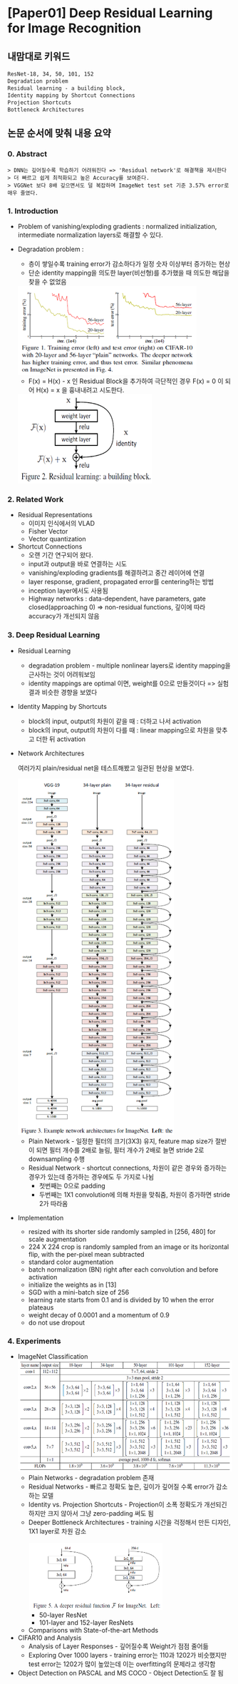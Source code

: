 # [Paper01] Deep Residual Learning for Image Recognition

## 내맘대로 키워드
    ResNet-18, 34, 50, 101, 152
    Degradation problem
    Residual learning - a building block, 
    Identity mapping by Shortcut Connections
    Projection Shortcuts
    Bottleneck Architectures

## 논문 순서에 맞춰 내용 요약
### 0. Abstract
    > DNN는 깊어질수록 학습하기 어려워진다 => 'Residual network'로 해결책을 제시한다
    > 더 빠르고 쉽게 최적화되고 높은 Accuracy를 보여준다.
    > VGGNet 보다 8배 깊으면서도 덜 복잡하며 ImageNet test set 기준 3.57% error로 매우 줄였다.
### 1. Introduction
* Problem of vanishing/exploding gradients : normalized initialization, intermediate normalization layers로 해결할 수 있다.
* Degradation problem : 
  - 층이 쌓일수록 training error가 감소하다가 일정 숫자 이상부터 증가하는 현상
  - 단순 identity mapping을 의도한 layer(비선형)를 추가했을 때 의도한 해답을 찾을 수 없었음<br/>
  <img src = 'images/paper01_image1.PNG' alt = 'paper01_image1' width = '400' height = '200' />

  - F(x) = H(x) - x 인 Residual Block을 추가하여 극단적인 경우 F(x) = 0 이 되어 H(x) = x 을 흉내내려고 시도한다.<br/>
  <img src = 'images/paper01_image2.PNG' alt = 'paper01_image2' width = '300' height = '200' />

### 2. Related Work
* Residual Representations
  - 이미지 인식에서의 VLAD
  - Fisher Vector
  - Vector quantization
* Shortcut Connections
  - 오랜 기간 연구되어 왔다.
  - input과 output을 바로 연결하는 시도
  - vanishing/exploding gradients를 해결하려고 중간 레이어에 연결
  - layer response, gradient, propagated error를 centering하는 방법
  - inception layer에서도 사용됨
  - Highway networks : data-dependent, have parameters, gate closed(approaching 0) => non-residual functions, 깊이에 따라 accuracy가 개선되지 않음

### 3. Deep Residual Learning
* Residual Learning
  - degradation problem - multiple nonlinear layers로 identity mapping을 근사하는 것이 어려워보임
  - identity mappings are optimal 이면, weight를 0으로 만들것이다 => 실험 결과 비슷한 경향을 보였다
* Identity Mapping by Shortcuts
  - block의 input, output의 차원이 같을 때 : 더하고 나서 activation
  - block의 input, output의 차원이 다를 때 : linear mapping으로 차원을 맞추고 더한 뒤 activation
* Network Architectures
  
  여러가지 plain/residual net을 테스트해봤고 일관된 현상을 보였다.<br/>

  <img src = 'images/paper01_image3.PNG' alt = 'paper01_image3' width = '350' height = '800' />

  - Plain Network - 일정한 필터의 크기(3X3) 유지, feature map size가 절반이 되면 필터 개수를 2배로 늘림, 필터 개수가 2배로 늘면 stride 2로 downsampling 수행
  - Residual Network - shortcut connections, 차원이 같은 경우와 증가하는 경우가 있는데 증가하는 경우에도 두 가지로 나뉨
    + 첫번째는 0으로 padding
    + 두번째는 1X1 convolution에 의해 차원을 맞춰줌, 차원이 증가하면 stride 2가 따라옴
* Implementation
  - resized with its shorter side randomly sampled in [256, 480] for scale augmentation
  - 224 X 224 crop is randomly sampled from an image or its horizontal flip, with the per-pixel mean subtracted 
  - standard color augmentation
  - batch normalization (BN) right after each convolution and before activation
  - initialize the weights as in [13]
  - SGD with a mini-batch size of 256
  - learning rate starts from 0.1 and is divided by 10 when the error plateaus
  - weight decay of 0.0001 and a momentum of 0.9
  - do not use dropout
### 4. Experiments
* ImageNet Classification <br/>
<img src = 'images/paper01_image4.PNG' alt = 'paper01_image4' width = '500' height = '250' /><br/>
  - Plain Networks - degradation problem 존재
  - Residual Networks - 빠르고 정확도 높은, 깊이가 깊어질 수록 error가 감소하는 모델
  - Identity vs. Projection Shortcuts - Projection이 소폭 정확도가 개선되긴 하지만 크지 않아서 그냥 zero-padding 써도 됨
  - Deeper Bottleneck Architectures - training 시간을 걱정해서 만든 디자인, 1X1 layer로 차원 감소<br/>  
    <img src = 'images/paper01_image5.PNG' alt = 'paper01_image5' width = '300' height = '150' /><br/>
    + 50-layer ResNet
    + 101-layer and 152-layer ResNets
  - Comparisons with State-of-the-art Methods
* CIFAR10 and Analysis
  - Analysis of Layer Responses - 깊어질수록 Weight가 점점 줄어듦
  - Exploring Over 1000 layers - training error는 110과 1202가 비슷했지만 test error는 1202가 많이 높았는데 이는 overfitting의 문제라고 생각함
* Object Detection on PASCAL and MS COCO - Object Detection도 잘 됨
